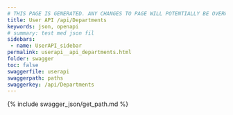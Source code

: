 ```yaml
---
# THIS PAGE IS GENERATED. ANY CHANGES TO PAGE WILL POTENTIALLY BE OVERWRITTEN.
title: User API /api/Departments
keywords: json, openapi
# summary: test med json fil
sidebars: 
 - name: UserAPI_sidebar
permalink: userapi__api_departments.html
folder: swagger
toc: false
swaggerfile: userapi
swaggerpath: paths
swaggerkey: /api/Departments
---
```

{% include swagger_json/get_path.md %}
